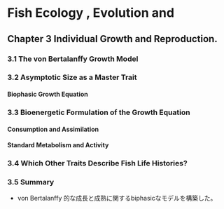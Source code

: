 # Fish Ecology , Evolution and 



## Chapter 3  Individual Growth and Reproduction.

### 3.1 The von Bertalanffy Growth Model

### 3.2 Asymptotic Size as a Master Trait

#### Biophasic Growth Equation



### 3.3 Bioenergetic Formulation of the Growth Equation

#### Consumption and Assimilation



#### Standard Metabolism and Activity



### 3.4 Which Other Traits Describe Fish Life Histories?

### 3.5 Summary

- von Bertalanffy 的な成長と成熟に関するbiphasicなモデルを構築した。

  

